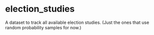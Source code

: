 # election_studies
A dataset to track all available election studies. (Just the ones that use random probability samples for now.)
